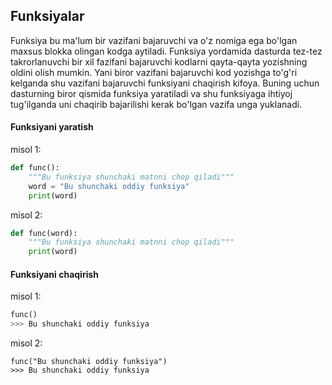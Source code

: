 ## Funksiyalar
Funksiya bu ma'lum bir vazifani bajaruvchi va o'z nomiga ega bo'lgan maxsus blokka olingan kodga aytiladi. Funksiya yordamida dasturda tez-tez takrorlanuvchi bir xil fazifani bajaruvchi kodlarni qayta-qayta yozishning oldini olish mumkin. Yani biror vazifani bajaruvchi kod yozishga to'g'ri kelganda shu vazifani bajaruvchi funksiyani chaqirish kifoya. Buning uchun dasturning biror qismida funksiya yaratiladi va shu funksiyaga ihtiyoj tug'ilganda uni chaqirib bajarilishi kerak bo'lgan vazifa unga yuklanadi.

#### Funksiyani yaratish
misol 1:
```python
def func():
    """Bu funksiya shunchaki matnni chop qiladi"""
    word = "Bu shunchaki oddiy funksiya"
    print(word)
```

misol 2:
```python
def func(word):
    """Bu funksiya shunchaki matnni chop qiladi"""    
    print(word)
```

#### Funksiyani chaqirish
misol 1:
```python
func()
>>> Bu shunchaki oddiy funksiya
```
misol 2:
```
func("Bu shunchaki oddiy funksiya")
>>> Bu shunchaki oddiy funksiya
```



<!-- ## Kitoblar tarjimasi

1. [Python Crash Course](https://martianvenusian.github.io/python-crash-course/)

2. Python Cookbook -->
